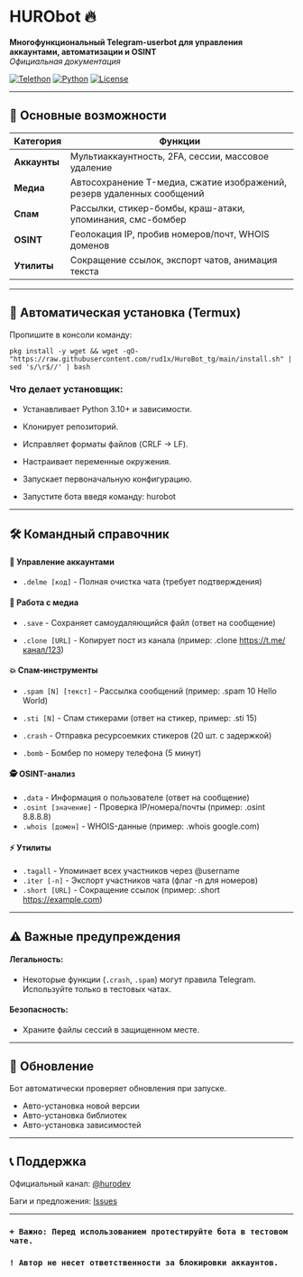 # HURObot 🔥
**Многофункциональный Telegram-userbot для управления аккаунтами, автоматизации и OSINT**  
*Официальная документация*  

[![Telethon](https://img.shields.io/badge/Telethon-1.36%2B-blue)](https://docs.telethon.dev/)
[![Python](https://img.shields.io/badge/Python-3.10%2B-green)](https://python.org)
[![License](https://img.shields.io/badge/License-MIT-red)](LICENSE)

---

## 🌟 Основные возможности
| Категория       | Функции                                                                 |
|-----------------|-------------------------------------------------------------------------|
| **Аккаунты**    | Мультиаккаунтность, 2FA, сессии, массовое удаление                     |
| **Медиа**       | Автосохранение T-медиа, сжатие изображений, резерв удаленных сообщений |
| **Спам**        | Рассылки, стикер-бомбы, краш-атаки, упоминания, смс-бомбер             |
| **OSINT**       | Геолокация IP, пробив номеров/почт, WHOIS доменов                      |
| **Утилиты**     | Сокращение ссылок, экспорт чатов, анимация текста                      |

---

## 🚀 Автоматическая установка (Termux)
Пропишите в консоли команду:

``pkg install -y wget && wget -qO- "https://raw.githubusercontent.com/rud1x/HuroBot_tg/main/install.sh" | sed 's/\r$//' | bash``

### Что делает установщик:
- Устанавливает Python 3.10+ и зависимости.

- Клонирует репозиторий.

- Исправляет форматы файлов (CRLF → LF).

- Настраивает переменные окружения.

- Запускает первоначальную конфигурацию.

- Запустите бота введя команду: hurobot
  
---

## 🛠 Командный справочник

#### 🔐 Управление аккаунтами
- `.delme [код]`    - Полная очистка чата (требует подтверждения)

#### 💾 Работа с медиа
- `.save`           - Сохраняет самоудаляющийся файл (ответ на сообщение)

- `.clone [URL]`    - Копирует пост из канала (пример: .clone https://t.me/канал/123)

#### 💥 Спам-инструменты
- `.spam [N] [текст]`  - Рассылка сообщений (пример: .spam 10 Hello World)

- `.sti [N]`           - Спам стикерами (ответ на стикер, пример: .sti 15)

- `.crash`             - Отправка ресурсоемких стикеров (20 шт. с задержкой)

- `.bomb`              - Бомбер по номеру телефона (5 минут)

#### 🕵️ OSINT-анализ
- `.data`            - Информация о пользователе (ответ на сообщение)
- `.osint [значение]` - Проверка IP/номера/почты (пример: .osint 8.8.8.8)
- `.whois [домен]`   - WHOIS-данные (пример: .whois google.com)

#### ⚡ Утилиты
- `.tagall`          - Упоминает всех участников через @username
- `.iter [-n]`      - Экспорт участников чата (флаг -n для номеров)
- `.short [URL]`    - Сокращение ссылок (пример: .short https://example.com)
  
---

## ⚠️ Важные предупреждения
#### Легальность:

- Некоторые функции (`.crash`, `.spam`) могут правила Telegram. Используйте только в тестовых чатах.
  
#### Безопасность:

- Храните файлы сессий в защищенном месте.
---

## 🔄 Обновление
Бот автоматически проверяет обновления при запуске.
- Авто-установка новой версии
- Авто-установка библиотек
- Авто-установка зависимостей
  
---

## 📞 Поддержка
Официальный канал: [@hurodev](t.me/hurodev)

Баги и предложения: [Issues](https://github.com/rud1x/HuroBot_tg/issues)

---

### ```+ Важно: Перед использованием протестируйте бота в тестовом чате.```
### ```! Автор не несет ответственности за блокировки аккаунтов.```

